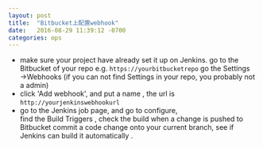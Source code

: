 ```yaml
---
layout: post
title:  "Bitbucket上配置webhook"
date:   2016-08-29 11:39:12 -0700
categories: ops
---
```

* make sure your project have already set it up on Jenkins.
go to the Bitbucket of your repo  e.g. `https://yourbitbucketrepo`
go the Settings →Webhooks (if you can not find Settings in your repo, you probably not a admin)  
* click 'Add webhook', and put a name , the url is `http://yourjenkinswebhookurl`
* go to the Jenkins job page, and go to configure,  
find the Build Triggers , check the build when a change is pushed to Bitbucket
commit a code change onto your current branch, see if Jenkins can build it automatically .

[jekyll-docs]: http://jekyllrb.com/docs/home
[jekyll-gh]:   https://github.com/jekyll/jekyll
[jekyll-talk]: https://talk.jekyllrb.com/
